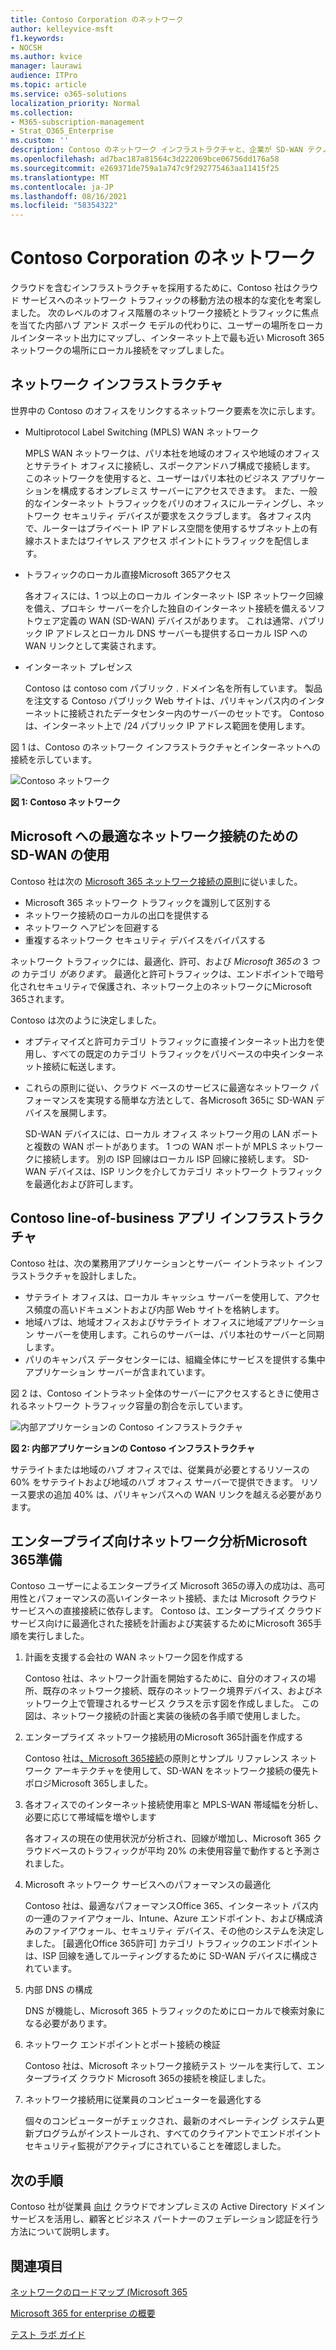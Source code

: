 ```yaml
---
title: Contoso Corporation のネットワーク
author: kelleyvice-msft
f1.keywords:
- NOCSH
ms.author: kvice
manager: laurawi
audience: ITPro
ms.topic: article
ms.service: o365-solutions
localization_priority: Normal
ms.collection:
- M365-subscription-management
- Strat_O365_Enterprise
ms.custom: ''
description: Contoso のネットワーク インフラストラクチャと、企業が SD-WAN テクノロジを使用して、エンタープライズ クラウド サービスに最適なネットワーク パフォーマンスをMicrosoft 365について説明します。
ms.openlocfilehash: ad7bac187a81564c3d222069bce06756dd176a58
ms.sourcegitcommit: e269371de759a1a747c9f292775463aa11415f25
ms.translationtype: MT
ms.contentlocale: ja-JP
ms.lasthandoff: 08/16/2021
ms.locfileid: "58354322"
---
```

# <a name="networking-for-the-contoso-corporation"></a>Contoso Corporation のネットワーク

クラウドを含むインフラストラクチャを採用するために、Contoso 社はクラウド サービスへのネットワーク トラフィックの移動方法の根本的な変化を考案しました。 次のレベルのオフィス階層のネットワーク接続とトラフィックに焦点を当てた内部ハブ アンド スポーク モデルの代わりに、ユーザーの場所をローカルインターネット出力にマップし、インターネット上で最も近い Microsoft 365 ネットワークの場所にローカル接続をマップしました。

## <a name="networking-infrastructure"></a>ネットワーク インフラストラクチャ

世界中の Contoso のオフィスをリンクするネットワーク要素を次に示します。

- Multiprotocol Label Switching (MPLS) WAN ネットワーク

  MPLS WAN ネットワークは、パリ本社を地域のオフィスや地域のオフィスとサテライト オフィスに接続し、スポークアンドハブ構成で接続します。 このネットワークを使用すると、ユーザーはパリ本社のビジネス アプリケーションを構成するオンプレミス サーバーにアクセスできます。 また、一般的なインターネット トラフィックをパリのオフィスにルーティングし、ネットワーク セキュリティ デバイスが要求をスクラブします。 各オフィス内で、ルーターはプライベート IP アドレス空間を使用するサブネット上の有線ホストまたはワイヤレス アクセス ポイントにトラフィックを配信します。

- トラフィックのローカル直接Microsoft 365アクセス

  各オフィスには、1 つ以上のローカル インターネット ISP ネットワーク回線を備え、プロキシ サーバーを介した独自のインターネット接続を備えるソフトウェア定義の WAN (SD-WAN) デバイスがあります。 これは通常、パブリック IP アドレスとローカル DNS サーバーも提供するローカル ISP への WAN リンクとして実装されます。

- インターネット プレゼンス

  Contoso は contoso com パブリック \. ドメイン名を所有しています。 製品を注文する Contoso パブリック Web サイトは、パリキャンパス内のインターネットに接続されたデータセンター内のサーバーのセットです。 Contoso は、インターネット上で /24 パブリック IP アドレス範囲を使用します。

図 1 は、Contoso のネットワーク インフラストラクチャとインターネットへの接続を示しています。

![Contoso ネットワーク](../media/contoso-networking/contoso-networking-fig1.png)
 
**図 1: Contoso ネットワーク**

## <a name="use-of-sd-wan-for-optimal-network-connectivity-to-microsoft"></a>Microsoft への最適なネットワーク接続のための SD-WAN の使用

Contoso 社は次の [Microsoft 365 ネットワーク接続の原則](microsoft-365-network-connectivity-principles.md)に従いました。

- Microsoft 365 ネットワーク トラフィックを識別して区別する
- ネットワーク接続のローカルの出口を提供する
- ネットワーク ヘアピンを回避する
- 重複するネットワーク セキュリティ デバイスをバイパスする

ネットワーク トラフィックには、最適化、許可、および *Microsoft 365の* 3 *つの* カテゴリ *があります*。 最適化と許可トラフィックは、エンドポイントで暗号化されセキュリティで保護され、ネットワーク上のネットワークにMicrosoft 365されます。

Contoso は次のように決定しました。

- オプティマイズと許可カテゴリ トラフィックに直接インターネット出力を使用し、すべての既定のカテゴリ トラフィックをパリベースの中央インターネット接続に転送します。

- これらの原則に従い、クラウド ベースのサービスに最適なネットワーク パフォーマンスを実現する簡単な方法として、各Microsoft 365に SD-WAN デバイスを展開します。

  SD-WAN デバイスには、ローカル オフィス ネットワーク用の LAN ポートと複数の WAN ポートがあります。 1 つの WAN ポートが MPLS ネットワークに接続します。 別の ISP 回線はローカル ISP 回線に接続します。 SD-WAN デバイスは、ISP リンクを介してカテゴリ ネットワーク トラフィックを最適化および許可します。

## <a name="the-contoso-line-of-business-app-infrastructure"></a>Contoso line-of-business アプリ インフラストラクチャ

Contoso 社は、次の業務用アプリケーションとサーバー イントラネット インフラストラクチャを設計しました。

- サテライト オフィスは、ローカル キャッシュ サーバーを使用して、アクセス頻度の高いドキュメントおよび内部 Web サイトを格納します。
- 地域ハブは、地域オフィスおよびサテライト オフィスに地域アプリケーション サーバーを使用します。これらのサーバーは、パリ本社のサーバーと同期します。
- パリのキャンパス データセンターには、組織全体にサービスを提供する集中アプリケーション サーバーが含まれています。

図 2 は、Contoso イントラネット全体のサーバーにアクセスするときに使用されるネットワーク トラフィック容量の割合を示しています。

![内部アプリケーションの Contoso インフラストラクチャ](../media/contoso-networking/contoso-networking-fig2.png)
 
**図 2: 内部アプリケーションの Contoso インフラストラクチャ**

サテライトまたは地域のハブ オフィスでは、従業員が必要とするリソースの 60% をサテライトおよび地域のハブ オフィス サーバーで提供できます。 リソース要求の追加 40% は、パリキャンパスへの WAN リンクを越える必要があります。

## <a name="network-analysis-and-preparation-for-microsoft-365-for-enterprise"></a>エンタープライズ向けネットワーク分析Microsoft 365準備

Contoso ユーザーによるエンタープライズ Microsoft 365の導入の成功は、高可用性とパフォーマンスの高いインターネット接続、または Microsoft クラウド サービスへの直接接続に依存します。 Contoso は、エンタープライズ クラウド サービス向けに最適化された接続を計画および実装するためにMicrosoft 365手順を実行しました。

1. 計画を支援する会社の WAN ネットワーク図を作成する

   Contoso 社は、ネットワーク計画を開始するために、自分のオフィスの場所、既存のネットワーク接続、既存のネットワーク境界デバイス、およびネットワーク上で管理されるサービス クラスを示す図を作成しました。 この図は、ネットワーク接続の計画と実装の後続の各手順で使用しました。

2. エンタープライズ ネットワーク接続用のMicrosoft 365計画を作成する

   Contoso 社は[、Microsoft 365接続](microsoft-365-network-connectivity-principles.md)の原則とサンプル リファレンス ネットワーク アーキテクチャを使用して、SD-WAN をネットワーク接続の優先トポロジMicrosoft 365しました。

3. 各オフィスでのインターネット接続使用率と MPLS-WAN 帯域幅を分析し、必要に応じて帯域幅を増やします

   各オフィスの現在の使用状況が分析され、回線が増加し、Microsoft 365 クラウドベースのトラフィックが平均 20% の未使用容量で動作すると予測されました。

4. Microsoft ネットワーク サービスへのパフォーマンスの最適化

   Contoso 社は、最適なパフォーマンスOffice 365、インターネット パス内の一連のファイアウォール、Intune、Azure エンドポイント、および構成済みのファイアウォール、セキュリティ デバイス、その他のシステムを決定しました。 [最適化Office 365許可] カテゴリ トラフィックのエンドポイントは、ISP 回線を通してルーティングするために SD-WAN デバイスに構成されています。

5. 内部 DNS の構成

   DNS が機能し、Microsoft 365 トラフィックのためにローカルで検索対象になる必要があります。

6. ネットワーク エンドポイントとポート接続の検証

   Contoso 社は、Microsoft ネットワーク接続テスト ツールを実行して、エンタープライズ クラウド Microsoft 365の接続を検証しました。

7. ネットワーク接続用に従業員のコンピューターを最適化する

   個々のコンピューターがチェックされ、最新のオペレーティング システム更新プログラムがインストールされ、すべてのクライアントでエンドポイント セキュリティ監視がアクティブにされていることを確認しました。

## <a name="next-step"></a>次の手順

Contoso 社が従業員 [向け](contoso-identity.md) クラウドでオンプレミスの Active Directory ドメイン サービスを活用し、顧客とビジネス パートナーのフェデレーション認証を行う方法について説明します。

## <a name="see-also"></a>関連項目

[ネットワークのロードマップ (Microsoft 365](networking-roadmap-microsoft-365.md)

[Microsoft 365 for enterprise の概要](microsoft-365-overview.md)

[テスト ラボ ガイド](m365-enterprise-test-lab-guides.md)

